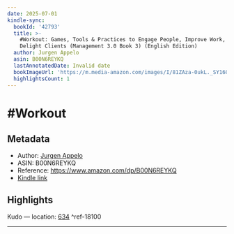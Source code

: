 ```yaml
---
date: 2025-07-01
kindle-sync:
  bookId: '42793'
  title: >-
    #Workout: Games, Tools & Practices to Engage People, Improve Work, and
    Delight Clients (Management 3.0 Book 3) (English Edition)
  author: Jurgen Appelo
  asin: B00N6REYKQ
  lastAnnotatedDate: Invalid date
  bookImageUrl: 'https://m.media-amazon.com/images/I/81ZAza-0ukL._SY160.jpg'
  highlightsCount: 1
---
```

# #Workout
## Metadata
* Author: [Jurgen Appelo](https://www.amazon.comundefined)
* ASIN: B00N6REYKQ
* Reference: https://www.amazon.com/dp/B00N6REYKQ
* [Kindle link](kindle://book?action=open&asin=B00N6REYKQ)

## Highlights
Kudo — location: [634](kindle://book?action=open&asin=B00N6REYKQ&location=634) ^ref-18100

---
